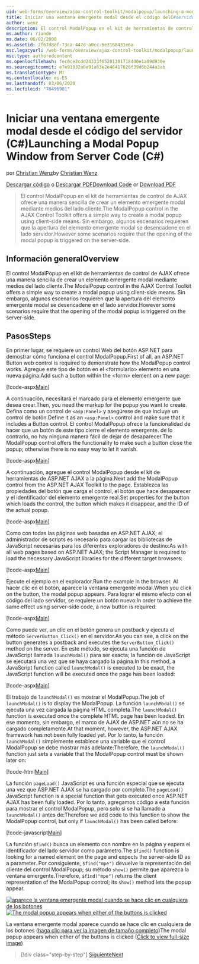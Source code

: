 ```yaml
---
uid: web-forms/overview/ajax-control-toolkit/modalpopup/launching-a-modal-popup-window-from-server-code-cs
title: Iniciar una ventana emergente modal desde el código delC#servidor () | Microsoft Docs
author: wenz
description: El control ModalPopup en el kit de herramientas de control de AJAX ofrece una manera sencilla de crear un elemento emergente modal mediante medios del lado cliente. Sin embargo, algunos escenarios requieren que t...
ms.author: riande
ms.date: 06/02/2008
ms.assetid: 2f67d8ef-73ca-447d-a0cc-6e3168431e6a
msc.legacyurl: /web-forms/overview/ajax-control-toolkit/modalpopup/launching-a-modal-popup-window-from-server-code-cs
msc.type: authoredcontent
ms.openlocfilehash: fec0ce2cdd24333f65201301718440e1a09d930e
ms.sourcegitcommit: e7e91932a6e91a63e2e46417626f39d6b244a3ab
ms.translationtype: MT
ms.contentlocale: es-ES
ms.lasthandoff: 03/06/2020
ms.locfileid: "78496981"
---
```

# <a name="launching-a-modal-popup-window-from-server-code-c"></a><span data-ttu-id="4fc3e-104">Iniciar una ventana emergente modal desde el código del servidor (C#)</span><span class="sxs-lookup"><span data-stu-id="4fc3e-104">Launching a Modal Popup Window from Server Code (C#)</span></span>

<span data-ttu-id="4fc3e-105">por [Christian Wenz](https://github.com/wenz)</span><span class="sxs-lookup"><span data-stu-id="4fc3e-105">by [Christian Wenz](https://github.com/wenz)</span></span>

<span data-ttu-id="4fc3e-106">[Descargar código](https://download.microsoft.com/download/2/4/0/24052038-f942-4336-905b-b60ae56f0dd5/ModalPopup1.cs.zip) o [Descargar PDF](https://download.microsoft.com/download/b/6/a/b6ae89ee-df69-4c87-9bfb-ad1eb2b23373/modalpopup1CS.pdf)</span><span class="sxs-lookup"><span data-stu-id="4fc3e-106">[Download Code](https://download.microsoft.com/download/2/4/0/24052038-f942-4336-905b-b60ae56f0dd5/ModalPopup1.cs.zip) or [Download PDF](https://download.microsoft.com/download/b/6/a/b6ae89ee-df69-4c87-9bfb-ad1eb2b23373/modalpopup1CS.pdf)</span></span>

> <span data-ttu-id="4fc3e-107">El control ModalPopup en el kit de herramientas de control de AJAX ofrece una manera sencilla de crear un elemento emergente modal mediante medios del lado cliente.</span><span class="sxs-lookup"><span data-stu-id="4fc3e-107">The ModalPopup control in the AJAX Control Toolkit offers a simple way to create a modal popup using client-side means.</span></span> <span data-ttu-id="4fc3e-108">Sin embargo, algunos escenarios requieren que la apertura del elemento emergente modal se desencadene en el lado servidor.</span><span class="sxs-lookup"><span data-stu-id="4fc3e-108">However some scenarios require that the opening of the modal popup is triggered on the server-side.</span></span>

## <a name="overview"></a><span data-ttu-id="4fc3e-109">Información general</span><span class="sxs-lookup"><span data-stu-id="4fc3e-109">Overview</span></span>

<span data-ttu-id="4fc3e-110">El control ModalPopup en el kit de herramientas de control de AJAX ofrece una manera sencilla de crear un elemento emergente modal mediante medios del lado cliente.</span><span class="sxs-lookup"><span data-stu-id="4fc3e-110">The ModalPopup control in the AJAX Control Toolkit offers a simple way to create a modal popup using client-side means.</span></span> <span data-ttu-id="4fc3e-111">Sin embargo, algunos escenarios requieren que la apertura del elemento emergente modal se desencadene en el lado servidor.</span><span class="sxs-lookup"><span data-stu-id="4fc3e-111">However some scenarios require that the opening of the modal popup is triggered on the server-side.</span></span>

## <a name="steps"></a><span data-ttu-id="4fc3e-112">Pasos</span><span class="sxs-lookup"><span data-stu-id="4fc3e-112">Steps</span></span>

<span data-ttu-id="4fc3e-113">En primer lugar, se requiere un control Web del botón ASP.NET para demostrar cómo funciona el control ModalPopup.</span><span class="sxs-lookup"><span data-stu-id="4fc3e-113">First of all, an ASP.NET Button web control is required to demonstrate how the ModalPopup control works.</span></span> <span data-ttu-id="4fc3e-114">Agregue este tipo de botón en el &lt;formulario&gt; elemento en una nueva página:</span><span class="sxs-lookup"><span data-stu-id="4fc3e-114">Add such a button within the &lt;form&gt; element on a new page:</span></span>

[!code-aspx[Main](launching-a-modal-popup-window-from-server-code-cs/samples/sample1.aspx)]

<span data-ttu-id="4fc3e-115">A continuación, necesitará el marcado para el elemento emergente que desea crear.</span><span class="sxs-lookup"><span data-stu-id="4fc3e-115">Then, you need the markup for the popup you want to create.</span></span> <span data-ttu-id="4fc3e-116">Defina como un control de `<asp:Panel>` y asegúrese de que incluye un control de botón.</span><span class="sxs-lookup"><span data-stu-id="4fc3e-116">Define it as an `<asp:Panel>` control and make sure that it includes a Button control.</span></span> <span data-ttu-id="4fc3e-117">El control ModalPopup ofrece la funcionalidad de hacer que un botón de este tipo cierre el elemento emergente. de lo contrario, no hay ninguna manera fácil de dejar de desaparecer.</span><span class="sxs-lookup"><span data-stu-id="4fc3e-117">The ModalPopup control offers the functionality to make such a button close the popup; otherwise there is no easy way to let it vanish.</span></span>

[!code-aspx[Main](launching-a-modal-popup-window-from-server-code-cs/samples/sample2.aspx)]

<span data-ttu-id="4fc3e-118">A continuación, agregue el control ModalPopup desde el kit de herramientas de ASP.NET AJAX a la página.</span><span class="sxs-lookup"><span data-stu-id="4fc3e-118">Next add the ModalPopup control from the ASP.NET AJAX Toolkit to the page.</span></span> <span data-ttu-id="4fc3e-119">Establezca las propiedades del botón que carga el control, el botón que hace desaparecer y el identificador del elemento emergente real.</span><span class="sxs-lookup"><span data-stu-id="4fc3e-119">Set properties for the button which loads the control, the button which makes it disappear, and the ID of the actual popup.</span></span>

[!code-aspx[Main](launching-a-modal-popup-window-from-server-code-cs/samples/sample3.aspx)]

<span data-ttu-id="4fc3e-120">Como con todas las páginas web basadas en ASP.NET AJAX; el administrador de scripts es necesario para cargar las bibliotecas de JavaScript necesarias para los diferentes exploradores de destino:</span><span class="sxs-lookup"><span data-stu-id="4fc3e-120">As with all web pages based on ASP.NET AJAX; the Script Manager is required to load the necessary JavaScript libraries for the different target browsers:</span></span>

[!code-aspx[Main](launching-a-modal-popup-window-from-server-code-cs/samples/sample4.aspx)]

<span data-ttu-id="4fc3e-121">Ejecute el ejemplo en el explorador.</span><span class="sxs-lookup"><span data-stu-id="4fc3e-121">Run the example in the browser.</span></span> <span data-ttu-id="4fc3e-122">Al hacer clic en el botón, aparece la ventana emergente modal.</span><span class="sxs-lookup"><span data-stu-id="4fc3e-122">When you click on the button, the modal popup appears.</span></span> <span data-ttu-id="4fc3e-123">Para lograr el mismo efecto con el código del lado servidor, se requiere un botón nuevo:</span><span class="sxs-lookup"><span data-stu-id="4fc3e-123">In order to achieve the same effect using server-side code, a new button is required:</span></span>

[!code-aspx[Main](launching-a-modal-popup-window-from-server-code-cs/samples/sample5.aspx)]

<span data-ttu-id="4fc3e-124">Como puede ver, un clic en el botón genera un postback y ejecuta el método `ServerButton_Click()` en el servidor.</span><span class="sxs-lookup"><span data-stu-id="4fc3e-124">As you can see, a click on the button generates a postback and executes the `ServerButton_Click()` method on the server.</span></span> <span data-ttu-id="4fc3e-125">En este método, se ejecuta una función de JavaScript llamada `launchModal()` para ser exacta; la función de JavaScript se ejecutará una vez que se haya cargado la página:</span><span class="sxs-lookup"><span data-stu-id="4fc3e-125">In this method, a JavaScript function called `launchModal()` is executed to be exact, the JavaScript function will be executed once the page has been loaded:</span></span>

[!code-aspx[Main](launching-a-modal-popup-window-from-server-code-cs/samples/sample6.aspx)]

<span data-ttu-id="4fc3e-126">El trabajo de `launchModal()` es mostrar el ModalPopup.</span><span class="sxs-lookup"><span data-stu-id="4fc3e-126">The job of `launchModal()` is to display the ModalPopup.</span></span> <span data-ttu-id="4fc3e-127">La función `launchModal()` se ejecuta una vez cargada la página HTML completa.</span><span class="sxs-lookup"><span data-stu-id="4fc3e-127">The `launchModal()` function is executed once the complete HTML page has been loaded.</span></span> <span data-ttu-id="4fc3e-128">En ese momento, sin embargo, el marco de AJAX de ASP.NET aún no se ha cargado completamente.</span><span class="sxs-lookup"><span data-stu-id="4fc3e-128">At that moment, however, the ASP.NET AJAX framework has not been fully loaded yet.</span></span> <span data-ttu-id="4fc3e-129">Por lo tanto, la función `launchModal()` simplemente establece una variable que el control ModalPopup se debe mostrar más adelante:</span><span class="sxs-lookup"><span data-stu-id="4fc3e-129">Therefore, the `launchModal()` function just sets a variable that the ModalPopup control must be shown later on:</span></span>

[!code-html[Main](launching-a-modal-popup-window-from-server-code-cs/samples/sample7.html)]

<span data-ttu-id="4fc3e-130">La función `pageLoad()` JavaScript es una función especial que se ejecuta una vez que ASP.NET AJAX se ha cargado por completo.</span><span class="sxs-lookup"><span data-stu-id="4fc3e-130">The `pageLoad()` JavaScript function is a special function that gets executed once ASP.NET AJAX has been fully loaded.</span></span> <span data-ttu-id="4fc3e-131">Por lo tanto, agregamos código a esta función para mostrar el control ModalPopup, pero solo si se ha llamado a `launchModal()` antes de:</span><span class="sxs-lookup"><span data-stu-id="4fc3e-131">Therefore we add code to this function to show the ModalPopup control, but only if `launchModal()` has been called before:</span></span>

[!code-javascript[Main](launching-a-modal-popup-window-from-server-code-cs/samples/sample8.js)]

<span data-ttu-id="4fc3e-132">La función `$find()` busca un elemento con nombre en la página y espera el identificador del lado servidor como parámetro.</span><span class="sxs-lookup"><span data-stu-id="4fc3e-132">The `$find()` function is looking for a named element on the page and expects the server-side ID as a parameter.</span></span> <span data-ttu-id="4fc3e-133">Por consiguiente, `$find("mpe")` devuelve la representación del cliente del control ModalPopup; su método `show()` permite que aparezca la ventana emergente.</span><span class="sxs-lookup"><span data-stu-id="4fc3e-133">Therefore, `$find("mpe")` returns the client representation of the ModalPopup control; its `show()` method lets the popup appear.</span></span>

<span data-ttu-id="4fc3e-134">[![aparece la ventana emergente modal cuando se hace clic en cualquiera de los botones](launching-a-modal-popup-window-from-server-code-cs/_static/image2.png)](launching-a-modal-popup-window-from-server-code-cs/_static/image1.png)</span><span class="sxs-lookup"><span data-stu-id="4fc3e-134">[![The modal popup appears when either of the buttons is clicked](launching-a-modal-popup-window-from-server-code-cs/_static/image2.png)](launching-a-modal-popup-window-from-server-code-cs/_static/image1.png)</span></span>

<span data-ttu-id="4fc3e-135">La ventana emergente modal aparece cuando se hace clic en cualquiera de los botones ([haga clic para ver la imagen de tamaño completo](launching-a-modal-popup-window-from-server-code-cs/_static/image3.png))</span><span class="sxs-lookup"><span data-stu-id="4fc3e-135">The modal popup appears when either of the buttons is clicked ([Click to view full-size image](launching-a-modal-popup-window-from-server-code-cs/_static/image3.png))</span></span>

> [!div class="step-by-step"]
> [<span data-ttu-id="4fc3e-136">Siguiente</span><span class="sxs-lookup"><span data-stu-id="4fc3e-136">Next</span></span>](using-modalpopup-with-a-repeater-control-cs.md)
